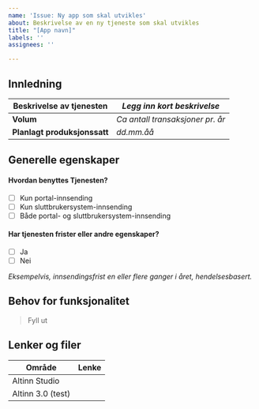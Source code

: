 ```yaml
---
name: 'Issue: Ny app som skal utvikles'
about: Beskrivelse av en ny tjeneste som skal utvikles
title: "[App navn]"
labels: ''
assignees: ''

---
```


## Innledning

| Beskrivelse av tjenesten     | _Legg inn kort beskrivelse_      |
| ---------------------------- | -------------------------------- |
| **Volum**                    | _Ca antall transaksjoner pr. år_ |
| **Planlagt produksjonssatt** | _dd.mm.åå_                       |

## Generelle egenskaper

#### Hvordan benyttes Tjenesten?

- [ ] Kun portal-innsending
- [ ] Kun sluttbrukersystem-innsending
- [ ] Både portal- og sluttbrukersystem-innsending

#### Har tjenesten frister eller andre egenskaper?

- [ ] Ja
- [ ] Nei

_Eksempelvis, innsendingsfrist en eller flere ganger i året, hendelsesbasert._

## Behov for funksjonalitet

> Fyll ut

## Lenker og filer

| Område            | Lenke |
| ----------------- | ----- |
| Altinn Studio     |       |
| Altinn 3.0 (test) |       |
